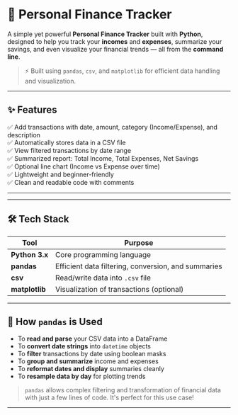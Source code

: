 # 💸 Personal Finance Tracker

A simple yet powerful **Personal Finance Tracker** built with **Python**, designed to help you track your **incomes** and **expenses**, summarize your savings, and even visualize your financial trends — all from the **command line**.

> ⚡ Built using `pandas`, `csv`, and `matplotlib` for efficient data handling and visualization.

---

## ✨ Features

✅ Add transactions with date, amount, category (Income/Expense), and description  
✅ Automatically stores data in a CSV file  
✅ View filtered transactions by date range  
✅ Summarized report: Total Income, Total Expenses, Net Savings  
✅ Optional line chart (Income vs Expense over time)  
✅ Lightweight and beginner-friendly  
✅ Clean and readable code with comments

---


---

## 🛠️ Tech Stack

| Tool           | Purpose                                   |
|----------------|--------------------------------------------|
| **Python 3.x** | Core programming language                 |
| **pandas**     | Efficient data filtering, conversion, and summaries |
| **csv**        | Read/write data into `.csv` file          |
| **matplotlib** | Visualization of transactions (optional)  |

---

## 🧠 How `pandas` is Used

- To **read and parse** your CSV data into a DataFrame
- To **convert date strings** into `datetime` objects
- To **filter** transactions by date using boolean masks
- To **group and summarize** income and expenses
- To **reformat dates and display** summaries cleanly
- To **resample data by day** for plotting trends

> `pandas` allows complex filtering and transformation of financial data with just a few lines of code. It's perfect for this use case!

---


